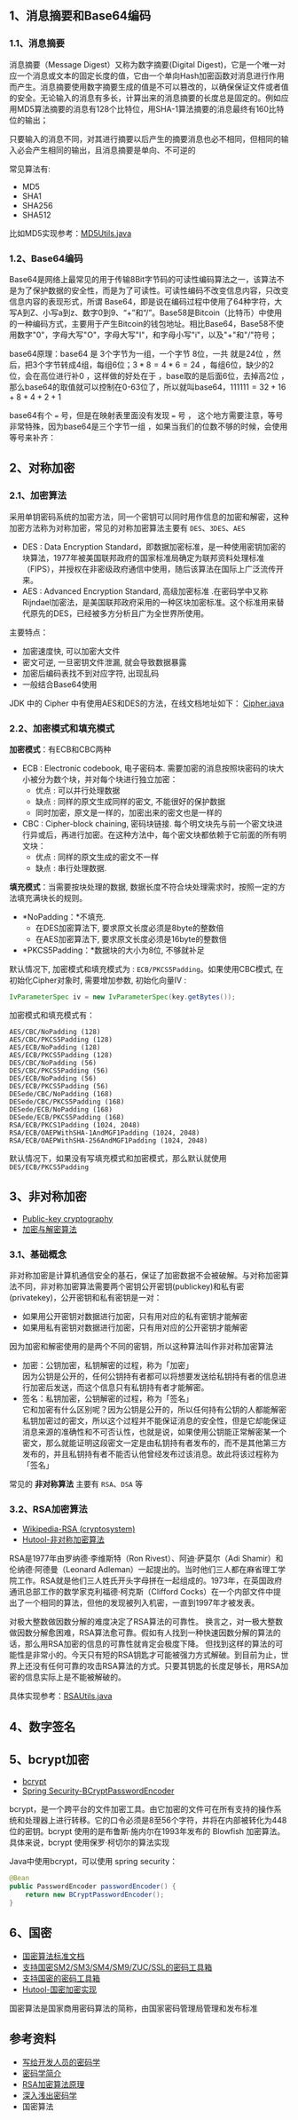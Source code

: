 ## 1、消息摘要和Base64编码

### 1.1、消息摘要

消息摘要（Message Digest）又称为数字摘要(Digital Digest)，它是一个唯一对应一个消息或文本的固定长度的值，它由一个单向Hash加密函数对消息进行作用而产生。消息摘要使用数字摘要生成的值是不可以篡改的，以确保保证文件或者值的安全。无论输入的消息有多长，计算出来的消息摘要的长度总是固定的。例如应用MD5算法摘要的消息有128个比特位，用SHA-1算法摘要的消息最终有160比特位的输出；

只要输入的消息不同，对其进行摘要以后产生的摘要消息也必不相同，但相同的输入必会产生相同的输出，且消息摘要是单向、不可逆的

常见算法有:
- MD5
- SHA1
- SHA256
- SHA512

比如MD5实现参考：[MD5Utils.java](../Java/代码片段/source/DigestUtils.java)

### 1.2、Base64编码

Base64是网络上最常见的用于传输8Bit字节码的可读性编码算法之一，该算法不是为了保护数据的安全性，而是为了可读性。可读性编码不改变信息内容，只改变信息内容的表现形式，所谓 Base64，即是说在编码过程中使用了64种字符，大写A到Z、小写a到z、数字0到9、“+”和“/”。Base58是Bitcoin（比特币）中使用的一种编码方式，主要用于产生Bitcoin的钱包地址。相比Base64，Base58不使用数字"0"，字母大写"O"，字母大写"I"，和字母小写"i"，以及"+"和"/"符号；

base64原理：base64 是 3个字节为一组，一个字节 8位，一共 就是24位 ，然后，把3个字节转成4组，每组6位；$3 * 8 = 4 * 6 = 24$ ，每组6位，缺少的2位，会在高位进行补0 ，这样做的好处在于 ，base取的是后面6位，去掉高2位 ，那么base64的取值就可以控制在0-63位了，所以就叫base64，$111 111 = 32 + 16 + 8 + 4 + 2 + 1$ 

base64有个 `=` 号，但是在映射表里面没有发现 `=` 号 ， 这个地方需要注意，等号非常特殊，因为base64是三个字节一组 ，如果当我们的位数不够的时候，会使用等号来补齐：

## 2、对称加密

### 2.1、加密算法

采用单钥密码系统的加密方法，同一个密钥可以同时用作信息的加密和解密，这种加密方法称为对称加密，常见的对称加密算法主要有 `DES`、`3DES`、`AES`
- DES : Data Encryption Standard，即数据加密标准，是一种使用密钥加密的块算法，1977年被美国联邦政府的国家标准局确定为联邦资料处理标准（FIPS），并授权在非密级政府通信中使用，随后该算法在国际上广泛流传开来。
- AES : Advanced Encryption Standard, 高级加密标准 .在密码学中又称Rijndael加密法，是美国联邦政府采用的一种区块加密标准。这个标准用来替代原先的DES，已经被多方分析且广为全世界所使用。

主要特点：
- 加密速度快, 可以加密大文件
- 密文可逆, 一旦密钥文件泄漏, 就会导致数据暴露
- 加密后编码表找不到对应字符, 出现乱码
- 一般结合Base64使用

JDK 中的 Cipher 中有使用AES和DES的方法，在线文档地址如下： [Cipher.java](https://docs.oracle.com/javase/8/docs/api/javax/crypto/Cipher.html)

### 2.2、加密模式和填充模式

**加密模式**：有ECB和CBC两种
- ECB : Electronic codebook, 电子密码本. 需要加密的消息按照块密码的块大小被分为数个块，并对每个块进行独立加密：
    - 优点 : 可以并行处理数据
    - 缺点 : 同样的原文生成同样的密文, 不能很好的保护数据
    - 同时加密，原文是一样的，加密出来的密文也是一样的
- CBC : Cipher-block chaining, 密码块链接. 每个明文块先与前一个密文块进行异或后，再进行加密。在这种方法中，每个密文块都依赖于它前面的所有明文块：
    - 优点 : 同样的原文生成的密文不一样
    - 缺点 : 串行处理数据.

**填充模式**：当需要按块处理的数据, 数据长度不符合块处理需求时，按照一定的方法填充满块长的规则。    
- *NoPadding：*不填充.
    - 在DES加密算法下, 要求原文长度必须是8byte的整数倍
    - 在AES加密算法下, 要求原文长度必须是16byte的整数倍
- *PKCS5Padding：*数据块的大小为8位, 不够就补足

默认情况下, 加密模式和填充模式为 : `ECB/PKCS5Padding`。如果使用CBC模式, 在初始化Cipher对象时, 需要增加参数, 初始化向量IV :
```java
IvParameterSpec iv = new IvParameterSpec(key.getBytes());
```
加密模式和填充模式有：
```
AES/CBC/NoPadding (128)
AES/CBC/PKCS5Padding (128)
AES/ECB/NoPadding (128)
AES/ECB/PKCS5Padding (128)
DES/CBC/NoPadding (56)
DES/CBC/PKCS5Padding (56)
DES/ECB/NoPadding (56)
DES/ECB/PKCS5Padding (56)
DESede/CBC/NoPadding (168)
DESede/CBC/PKCS5Padding (168)
DESede/ECB/NoPadding (168)
DESede/ECB/PKCS5Padding (168)
RSA/ECB/PKCS1Padding (1024, 2048)
RSA/ECB/OAEPWithSHA-1AndMGF1Padding (1024, 2048)
RSA/ECB/OAEPWithSHA-256AndMGF1Padding (1024, 2048)
```
默认情况下，如果没有写填充模式和加密模式，那么默认就使用`DES/ECB/PKCS5Padding`

## 3、非对称加密

- [Public-key cryptography](https://en.wikipedia.org/wiki/Public-key_cryptography)
- [加密与解密算法](https://juejin.cn/post/6844903638117122056)

### 3.1、基础概念

非对称加密是计算机通信安全的基石，保证了加密数据不会被破解。与对称加密算法不同，非对称加密算法需要两个密钥公开密钥(publickey)和私有密(privatekey)，公开密钥和私有密钥是一对：
- 如果用公开密钥对数据进行加密，只有用对应的私有密钥才能解密
- 如果用私有密钥对数据进行加密，只有用对应的公开密钥才能解密

因为加密和解密使用的是两个不同的密钥，所以这种算法叫作非对称加密算法

- 加密：公钥加密，私钥解密的过程，称为「加密」<br/>
    因为公钥是公开的，任何公钥持有者都可以将想要发送给私钥持有者的信息进行加密后发送，而这个信息只有私钥持有者才能解密。
- 签名：私钥加密，公钥解密的过程，称为「签名」<br/>
    它和加密有什么区别呢？因为公钥是公开的，所以任何持有公钥的人都能解密私钥加密过的密文，所以这个过程并不能保证消息的安全性，但是它却能保证消息来源的准确性和不可否认性，也就是说，如果使用公钥能正常解密某一个密文，那么就能证明这段密文一定是由私钥持有者发布的，而不是其他第三方发布的，并且私钥持有者不能否认他曾经发布过该消息。故此将该过程称为「签名」

常见的 **非对称算法** 主要有 `RSA`、`DSA` 等

### 3.2、RSA加密算法

- [Wikipedia-RSA (cryptosystem)](https://en.wikipedia.org/wiki/RSA_(cryptosystem))
- [Hutool-非对称加密算法](https://doc.hutool.cn/pages/AsymmetricCrypto/#ecies)

RSA是1977年由罗纳德·李维斯特（Ron Rivest）、阿迪·萨莫尔（Adi Shamir）和伦纳德·阿德曼（Leonard Adleman）一起提出的。当时他们三人都在麻省理工学院工作。RSA就是他们三人姓氏开头字母拼在一起组成的。1973年，在英国政府通讯总部工作的数学家克利福德·柯克斯（Clifford Cocks）在一个内部文件中提出了一个相同的算法，但他的发现被列入机密，一直到1997年才被发表。

对极大整数做因数分解的难度决定了RSA算法的可靠性。 换言之，对一极大整数做因数分解愈困难，RSA算法愈可靠。假如有人找到一种快速因数分解的算法的话，那么用RSA加密的信息的可靠性就肯定会极度下降。 但找到这样的算法的可能性是非常小的。今天只有短的RSA钥匙才可能被强力方式解破。到目前为止，世界上还没有任何可靠的攻击RSA算法的方式。只要其钥匙的长度足够长，用RSA加密的信息实际上是不能被解破的。

具体实现参考：[RSAUtils.java](../Java/代码片段/source/RSAUtils.java)

## 4、数字签名

## 5、bcrypt加密

- [bcrypt](https://en.wikipedia.org/wiki/Bcrypt)
- [Spring Security-BCryptPasswordEncoder]()

bcrypt，是一个跨平台的文件加密工具。由它加密的文件可在所有支持的操作系统和处理器上进行转移。它的口令必须是8至56个字符，并将在内部被转化为448位的密钥。bcrypt 使用的是布鲁斯·施内尔在1993年发布的 Blowfish 加密算法。具体来说，bcrypt 使用保罗·柯切尔的算法实现

Java中使用bcrypt，可以使用 spring security：
```java
@Bean
public PasswordEncoder passwordEncoder() {
    return new BCryptPasswordEncoder();
}
```

## 6、国密

- [国密算法标准文档](https://github.com/chenlanqing/GM-Standards)
- [支持国密SM2/SM3/SM4/SM9/ZUC/SSL的密码工具箱](http://gmssl.org/)
- [支持国密的密码工具箱](https://github.com/guanzhi/GmSSL)
- [Hutool-国密加密实现](https://doc.hutool.cn/pages/SmUtil/#%E5%AF%B9%E7%A7%B0%E5%8A%A0%E5%AF%86sm4)

国密算法是国家商用密码算法的简称，由国家密码管理局管理和发布标准



## 参考资料

- [写给开发人员的密码学](https://thiscute.world/posts/practical-cryptography-basics-1/)
- [密码学简介](https://ctf-wiki.org/crypto/introduction/)
- [RSA加密算法原理](https://www.ruanyifeng.com/blog/2013/07/rsa_algorithm_part_two.html)
- [深入浅出密码学](https://paper.bobylive.com/Science/%E3%80%8A%E6%B7%B1%E5%85%A5%E6%B5%85%E5%87%BA%E5%AF%86%E7%A0%81%E5%AD%A6%E2%80%94%E2%80%94%E5%B8%B8%E7%94%A8%E5%8A%A0%E5%AF%86%E6%8A%80%E6%9C%AF%E5%8E%9F%E7%90%86%E4%B8%8E%E5%BA%94%E7%94%A8%E3%80%8B.pdf)
- 国密算法
